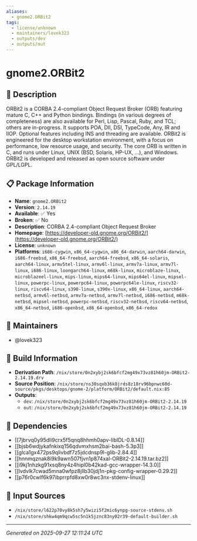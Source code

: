 ```yaml
---
aliases:
  - gnome2.ORBit2
tags:
  - license/unknown
  - maintainers/lovek323
  - outputs/dev
  - outputs/out
---
```


# gnome2.ORBit2

## 📝 Description

ORBit2 is a CORBA 2.4-compliant Object Request Broker (ORB) featuring
mature C, C++ and Python bindings. Bindings (in various degrees of
completeness) are also available for Perl, Lisp, Pascal, Ruby, and TCL;
others are in-progress. It supports POA, DII, DSI, TypeCode, Any, IR and
IIOP. Optional features including INS and threading are available. ORBit2
is engineered for the desktop workstation environment, with a focus on
performance, low resource usage, and security. The core ORB is written in
C, and runs under Linux, UNIX (BSD, Solaris, HP-UX, ...), and Windows.
ORBit2 is developed and released as open source software under GPL/LGPL.


## 📋 Package Information

- **Name**: `gnome2.ORBit2`
- **Version**: `2.14.19`
- **Available**: ✅ Yes
- **Broken**: ✅ No
- **Description**: CORBA 2.4-compliant Object Request Broker
- **Homepage**: [https://developer-old.gnome.org/ORBit2/](https://developer-old.gnome.org/ORBit2/)
- **License**: `unknown`
- **Platforms**: `i686-cygwin`, `x86_64-cygwin`, `x86_64-darwin`, `aarch64-darwin`, `i686-freebsd`, `x86_64-freebsd`, `aarch64-freebsd`, `x86_64-solaris`, `aarch64-linux`, `armv5tel-linux`, `armv6l-linux`, `armv7a-linux`, `armv7l-linux`, `i686-linux`, `loongarch64-linux`, `m68k-linux`, `microblaze-linux`, `microblazeel-linux`, `mips-linux`, `mips64-linux`, `mips64el-linux`, `mipsel-linux`, `powerpc-linux`, `powerpc64-linux`, `powerpc64le-linux`, `riscv32-linux`, `riscv64-linux`, `s390-linux`, `s390x-linux`, `x86_64-linux`, `aarch64-netbsd`, `armv6l-netbsd`, `armv7a-netbsd`, `armv7l-netbsd`, `i686-netbsd`, `m68k-netbsd`, `mipsel-netbsd`, `powerpc-netbsd`, `riscv32-netbsd`, `riscv64-netbsd`, `x86_64-netbsd`, `i686-openbsd`, `x86_64-openbsd`, `x86_64-redox`
## 👥 Maintainers

- @lovek323


## 🔧 Build Information

- **Derivation Path**: `/nix/store/0n2xybj2sk6bfcf2mg49x73vz81h60jm-ORBit2-2.14.19.drv`
- **Source Position**: `/nix/store/ns30sqxb36k8jrds8z18rv96bpnwc60d-source/pkgs/desktops/gnome-2/platform/ORBit2/default.nix:85`
- **Outputs**:
  - `dev`:  `/nix/store/0n2xybj2sk6bfcf2mg49x73vz81h60jm-ORBit2-2.14.19`
  - `out`:  `/nix/store/0n2xybj2sk6bfcf2mg49x73vz81h60jm-ORBit2-2.14.19`

## 🔗 Dependencies

- [[7jbrvq0y95dli9crx5f5qnq8hhmh0apv-libIDL-0.8.14]]
- [[bjsb6wdjykafnkixq156qdvmxhsm2bai-bash-5.3p3]]
- [[glca1gx472ps9qlivbdf7z5jdcdnsp9l-glib-2.84.4]]
- [[hnnmqznak8i9k9awn507fjvn1p874xal-ORBit2-2.14.19.tar.bz2]]
- [[i9kj1nhzkg91xsq8ny4z4hipl0b42kad-gcc-wrapper-14.3.0]]
- [[lvdvlk7cwad5mna0wfpz8jllb30jdj1n-pkg-config-wrapper-0.29.2]]
- [[p76r0cwlf6k97ibprrpfd8xw0r8wc3nx-stdenv-linux]]

## 📁 Input Sources

- `/nix/store/l622p70vy8k5sh7y5wizi5f2mic6ynpg-source-stdenv.sh`
- `/nix/store/shkw4qm9qcw5sc5n1k5jznc83ny02r39-default-builder.sh`

---
*Generated on 2025-09-27 12:11:24 UTC*
